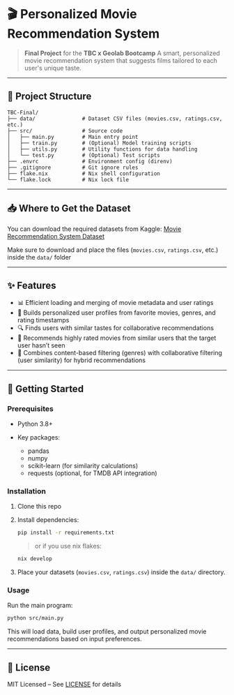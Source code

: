 # 🎬 Personalized Movie Recommendation System

> **Final Project** for the **TBC x Geolab Bootcamp**
> A smart, personalized movie recommendation system that suggests films tailored to each user's unique taste.

---

## 📂 Project Structure

```
TBC-Final/
├── data/               # Dataset CSV files (movies.csv, ratings.csv, etc.)
├── src/                # Source code
│   ├── main.py         # Main entry point
│   ├── train.py        # (Optional) Model training scripts
│   ├── utils.py        # Utility functions for data handling
│   └── test.py         # (Optional) Test scripts
├── .envrc              # Environment config (direnv)
├── .gitignore          # Git ignore rules
├── flake.nix           # Nix shell configuration
└── flake.lock          # Nix lock file
```

---

## 📥 Where to Get the Dataset

You can download the required datasets from Kaggle:
[Movie Recommendation System Dataset](https://www.kaggle.com/datasets/parasharmanas/movie-recommendation-system)

Make sure to download and place the files (`movies.csv`, `ratings.csv`, etc.) inside the `data/` folder

---

## ✨ Features

* 📊 Efficient loading and merging of movie metadata and user ratings
* 👤 Builds personalized user profiles from favorite movies, genres, and rating timestamps
* 🔍 Finds users with similar tastes for collaborative recommendations
* 🎯 Recommends highly rated movies from similar users that the target user hasn’t seen
* 🤝 Combines content-based filtering (genres) with collaborative filtering (user similarity) for hybrid recommendations

---

## 🚀 Getting Started

### Prerequisites

* Python 3.8+
* Key packages:

  * pandas
  * numpy
  * scikit-learn (for similarity calculations)
  * requests (optional, for TMDB API integration)

### Installation

1. Clone this repo
2. Install dependencies:

   ```bash
   pip install -r requirements.txt
   ```
   
   > or if you use nix flakes:
   ```bash
   nix develop
   ```

3. Place your datasets (`movies.csv`, `ratings.csv`) inside the `data/` directory.

### Usage

Run the main program:

```bash
python src/main.py
```

This will load data, build user profiles, and output personalized movie recommendations based on input preferences.

---

## 📄 License
MIT Licensed – See [LICENSE](LICENSE) for details
